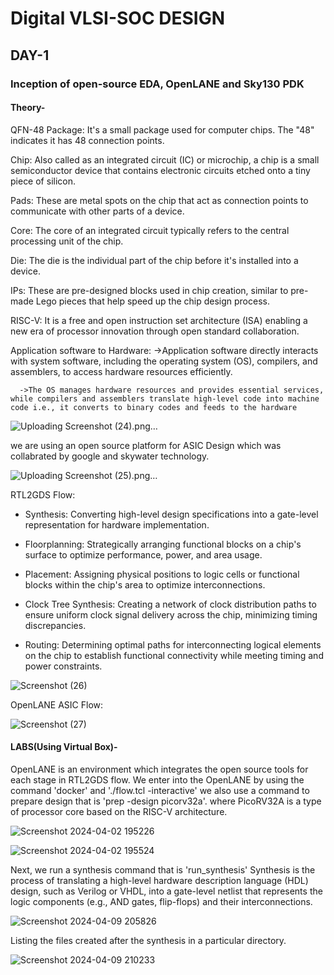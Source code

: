 # Digital VLSI-SOC DESIGN
## DAY-1 
### Inception of open-source EDA, OpenLANE and Sky130 PDK
#### Theory-

QFN-48 Package: It's a small package used for computer chips. The "48" indicates it has 48 connection points.

Chip: Also called as an integrated circuit (IC) or microchip, a chip is a small semiconductor device that contains electronic circuits etched onto a tiny piece of silicon.

Pads: These are metal spots on the chip that act as connection points to communicate with other parts of a device.

Core: The core of an integrated circuit typically refers to the central processing unit of the chip.

Die: The die is the individual part of the chip before it's installed into a device.

IPs: These are pre-designed blocks used in chip creation, similar to pre-made Lego pieces that help speed up the chip design process.

RISC-V: It is a free and open instruction set architecture (ISA) enabling a new era of processor innovation through open standard collaboration.

Application software to Hardware:
      ->Application software directly interacts with system software, including the operating system (OS), compilers, and assemblers, to access hardware resources 
      efficiently.
      
      ->The OS manages hardware resources and provides essential services, while compilers and assemblers translate high-level code into machine code i.e., it converts to binary codes and feeds to the hardware

![Uploading Screenshot (24).png…]()

we are using an open source platform for ASIC Design which was collabrated by google and skywater technology.

![Uploading Screenshot (25).png…]()

RTL2GDS Flow:

- Synthesis: Converting high-level design specifications into a gate-level representation for hardware implementation.
  
- Floorplanning: Strategically arranging functional blocks on a chip's surface to optimize performance, power, and area usage.
  
- Placement: Assigning physical positions to logic cells or functional blocks within the chip's area to optimize interconnections.
  
- Clock Tree Synthesis: Creating a network of clock distribution paths to ensure uniform clock signal delivery across the chip, minimizing timing discrepancies.
  
- Routing: Determining optimal paths for interconnecting logical elements on the chip to establish functional connectivity while meeting timing and power constraints.

  

![Screenshot (26)](https://github.com/Bhanu-c3/vsdworkshop/assets/165283408/cf701fa5-9ec3-413e-a85f-e4c8575df708)

OpenLANE ASIC Flow:


![Screenshot (27)](https://github.com/Bhanu-c3/vsdworkshop/assets/165283408/3d2827f0-cf17-44ea-8b46-43acb4f61ec7)

#### LABS(Using Virtual Box)-

OpenLANE is an environment which integrates the open source tools for each stage in RTL2GDS flow.
We enter into the OpenLANE by using the command 'docker' and './flow.tcl -interactive'
we also use a command to prepare design that is 'prep -design picorv32a'. where PicoRV32A is a type of processor core based on the RISC-V architecture.

![Screenshot 2024-04-02 195226](https://github.com/Bhanu-c3/vsdworkshop/assets/165283408/d8aea15f-861f-4703-a3fe-4a60b5657bd0)


![Screenshot 2024-04-02 195524](https://github.com/Bhanu-c3/vsdworkshop/assets/165283408/39ef21f1-d892-42df-9951-f3459cd785cb)

Next, we run a synthesis command that is 'run_synthesis'
Synthesis is the process of translating a high-level hardware description language (HDL) design, such as Verilog or VHDL, into a gate-level netlist that represents the logic components (e.g., AND gates, flip-flops) and their interconnections.

![Screenshot 2024-04-09 205826](https://github.com/Bhanu-c3/vsdworkshop/assets/165283408/1a388c8f-1a0c-4d3a-9187-3644de24b32f)

Listing the files created after the synthesis in a particular directory.

![Screenshot 2024-04-09 210233](https://github.com/Bhanu-c3/vsdworkshop/assets/165283408/d38ec7ab-d3ba-4e3a-8424-c72adb43e147)







